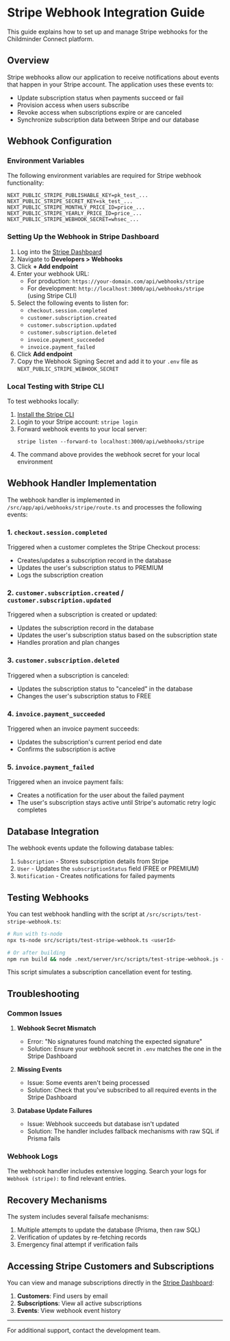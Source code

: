 # Stripe Webhook Integration Guide

This guide explains how to set up and manage Stripe webhooks for the Childminder Connect platform.

## Overview

Stripe webhooks allow our application to receive notifications about events that happen in your Stripe account. The application uses these events to:

- Update subscription status when payments succeed or fail
- Provision access when users subscribe
- Revoke access when subscriptions expire or are canceled
- Synchronize subscription data between Stripe and our database

## Webhook Configuration

### Environment Variables

The following environment variables are required for Stripe webhook functionality:

```
NEXT_PUBLIC_STRIPE_PUBLISHABLE_KEY=pk_test_...
NEXT_PUBLIC_STRIPE_SECRET_KEY=sk_test_...
NEXT_PUBLIC_STRIPE_MONTHLY_PRICE_ID=price_...
NEXT_PUBLIC_STRIPE_YEARLY_PRICE_ID=price_...
NEXT_PUBLIC_STRIPE_WEBHOOK_SECRET=whsec_...
```

### Setting Up the Webhook in Stripe Dashboard

1. Log into the [Stripe Dashboard](https://dashboard.stripe.com/)
2. Navigate to **Developers > Webhooks**
3. Click **+ Add endpoint**
4. Enter your webhook URL:
   - For production: `https://your-domain.com/api/webhooks/stripe`
   - For development: `http://localhost:3000/api/webhooks/stripe` (using Stripe CLI)
5. Select the following events to listen for:
   - `checkout.session.completed`
   - `customer.subscription.created`
   - `customer.subscription.updated`
   - `customer.subscription.deleted`
   - `invoice.payment_succeeded`
   - `invoice.payment_failed`
6. Click **Add endpoint**
7. Copy the Webhook Signing Secret and add it to your `.env` file as `NEXT_PUBLIC_STRIPE_WEBHOOK_SECRET`

### Local Testing with Stripe CLI

To test webhooks locally:

1. [Install the Stripe CLI](https://stripe.com/docs/stripe-cli)
2. Login to your Stripe account: `stripe login`
3. Forward webhook events to your local server: 
   ```
   stripe listen --forward-to localhost:3000/api/webhooks/stripe
   ```
4. The command above provides the webhook secret for your local environment

## Webhook Handler Implementation

The webhook handler is implemented in `/src/app/api/webhooks/stripe/route.ts` and processes the following events:

### 1. `checkout.session.completed`

Triggered when a customer completes the Stripe Checkout process:
- Creates/updates a subscription record in the database
- Updates the user's subscription status to PREMIUM
- Logs the subscription creation

### 2. `customer.subscription.created` / `customer.subscription.updated`

Triggered when a subscription is created or updated:
- Updates the subscription record in the database
- Updates the user's subscription status based on the subscription state
- Handles proration and plan changes

### 3. `customer.subscription.deleted`

Triggered when a subscription is canceled:
- Updates the subscription status to "canceled" in the database
- Changes the user's subscription status to FREE

### 4. `invoice.payment_succeeded`

Triggered when an invoice payment succeeds:
- Updates the subscription's current period end date
- Confirms the subscription is active

### 5. `invoice.payment_failed`

Triggered when an invoice payment fails:
- Creates a notification for the user about the failed payment
- The user's subscription stays active until Stripe's automatic retry logic completes

## Database Integration

The webhook events update the following database tables:

1. `Subscription` - Stores subscription details from Stripe
2. `User` - Updates the `subscriptionStatus` field (FREE or PREMIUM)
3. `Notification` - Creates notifications for failed payments

## Testing Webhooks

You can test webhook handling with the script at `/src/scripts/test-stripe-webhook.ts`:

```bash
# Run with ts-node
npx ts-node src/scripts/test-stripe-webhook.ts <userId>

# Or after building
npm run build && node .next/server/src/scripts/test-stripe-webhook.js <userId>
```

This script simulates a subscription cancellation event for testing.

## Troubleshooting

### Common Issues

1. **Webhook Secret Mismatch**
   - Error: "No signatures found matching the expected signature"
   - Solution: Ensure your webhook secret in `.env` matches the one in the Stripe Dashboard

2. **Missing Events**
   - Issue: Some events aren't being processed
   - Solution: Check that you've subscribed to all required events in the Stripe Dashboard

3. **Database Update Failures**
   - Issue: Webhook succeeds but database isn't updated
   - Solution: The handler includes fallback mechanisms with raw SQL if Prisma fails

### Webhook Logs

The webhook handler includes extensive logging. Search your logs for `Webhook (stripe):` to find relevant entries.

## Recovery Mechanisms

The system includes several failsafe mechanisms:

1. Multiple attempts to update the database (Prisma, then raw SQL)
2. Verification of updates by re-fetching records
3. Emergency final attempt if verification fails

## Accessing Stripe Customers and Subscriptions

You can view and manage subscriptions directly in the [Stripe Dashboard](https://dashboard.stripe.com/):

1. **Customers**: Find users by email
2. **Subscriptions**: View all active subscriptions
3. **Events**: View webhook event history

---

For additional support, contact the development team. 